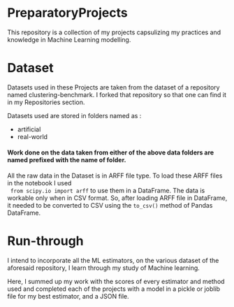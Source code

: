 # PreparatoryProjects

This repository is a collection of my projects capsulizing my practices and knowledge in Machine Learning modelling. 

# Dataset
Datasets used in these Projects are taken from the dataset of a repository named clustering-benchmark.
I forked that repository so that one can find it in my Repositories section.

Datasets used are stored in folders named as :
* artificial
* real-world
#### Work done on the data taken from either of the above data folders are named prefixed with the name of folder.

All the raw data in the Dataset is in ARFF file type.
To load these ARFF files in the notebook I used  
``` from scipy.io import arff```  to use them in a DataFrame. The data is workable only when in CSV format. So, after loading ARFF file in DataFrame, it needed to be converted to CSV using the ```to_csv()``` method of Pandas DataFrame.

# Run-through
I intend to incorporate all the ML estimators, on the various dataset of the aforesaid repository, I learn through my study of Machine learning.

Here, I summed up my work with the scores of every estimator and method used and completed each of the projects with a model in a pickle or joblib file for my best estimator, and a JSON file.
